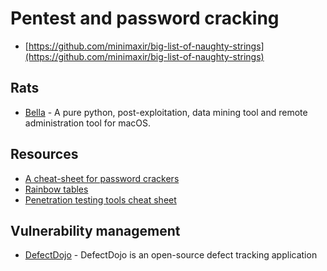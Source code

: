 # Pentest and password cracking

* [https://github.com/minimaxir/big-list-of-naughty-strings](https://github.com/minimaxir/big-list-of-naughty-strings)

## Rats

* [Bella](https://github.com/manwhoami/Bella) - A pure python, post-exploitation, data mining tool and remote administration tool for macOS.

## Resources

* [A cheat-sheet for password crackers](http://www.unix-ninja.com/p/A_cheat-sheet_for_password_crackers)
* [Rainbow tables](http://ophcrack.sourceforge.net/tables.php)
* [Penetration testing tools cheat sheet](https://highon.coffee/blog/penetration-testing-tools-cheat-sheet/)

## Vulnerability management

* [DefectDojo](https://github.com/OWASP/django-DefectDojo) - DefectDojo is an open-source defect tracking application
